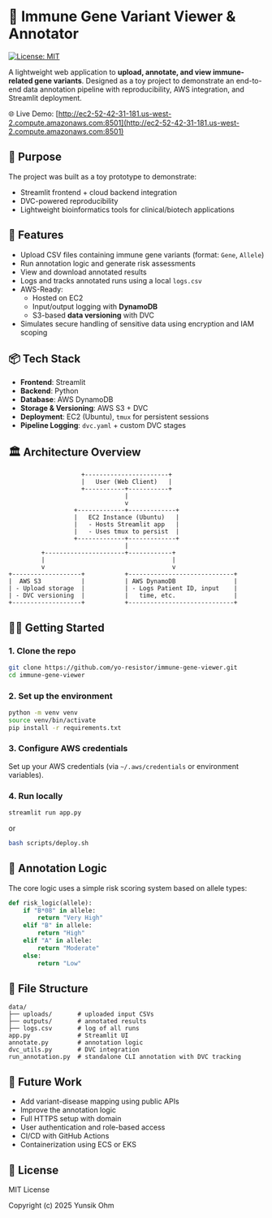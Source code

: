 # 🧬 Immune Gene Variant Viewer & Annotator
[![License: MIT](https://img.shields.io/badge/License-MIT-yellow.svg)](https://github.com/yo-resistor/immune-gene-viewer/blob/main/LICENSE)

A lightweight web application to **upload, annotate, and view immune-related gene variants**. Designed as a toy project to demonstrate an end-to-end data annotation pipeline with reproducibility, AWS integration, and Streamlit deployment.

🌐 Live Demo: [http://ec2-52-42-31-181.us-west-2.compute.amazonaws.com:8501](http://ec2-52-42-31-181.us-west-2.compute.amazonaws.com:8501)

## 🧠 Purpose

The project was built as a toy prototype to demonstrate:
- Streamlit frontend + cloud backend integration
- DVC-powered reproducibility
- Lightweight bioinformatics tools for clinical/biotech applications

## 🚀 Features

- Upload CSV files containing immune gene variants (format: `Gene`, `Allele`)
- Run annotation logic and generate risk assessments
- View and download annotated results
- Logs and tracks annotated runs using a local `logs.csv`
- AWS-Ready:
  - Hosted on EC2
  - Input/output logging with **DynamoDB**
  - S3-based **data versioning** with DVC
- Simulates secure handling of sensitive data using encryption and IAM scoping

## 📦 Tech Stack

- **Frontend**: Streamlit  
- **Backend**: Python  
- **Database**: AWS DynamoDB  
- **Storage & Versioning**: AWS S3 + DVC  
- **Deployment**: EC2 (Ubuntu), `tmux` for persistent sessions  
- **Pipeline Logging**: `dvc.yaml` + custom DVC stages

## 🏛️ Architecture Overview
```
                    +-----------------------+
                    |   User (Web Client)   |
                    +-----------+-----------+
                                |
                                v
                  +-------------+-------------+
                  |   EC2 Instance (Ubuntu)   |
                  |   - Hosts Streamlit app   |
                  |   - Uses tmux to persist  |
                  +-------------+-------------+
                                |
         +----------------------+------------+
         |                                   |
         v                                   v
+-------------------+           +-----------------------------+
|  AWS S3           |           | AWS DynamoDB                |
| - Upload storage  |           | - Logs Patient ID, input    |
| - DVC versioning  |           |   time, etc.                |
+-------------------+           +-----------------------------+
```

## 🧑‍💻 Getting Started

### 1. Clone the repo

```bash
git clone https://github.com/yo-resistor/immune-gene-viewer.git
cd immune-gene-viewer
```

### 2. Set up the environment

```bash
python -m venv venv
source venv/bin/activate
pip install -r requirements.txt
```

### 3. Configure AWS credentials

Set up your AWS credentials (via `~/.aws/credentials` or environment variables).

### 4. Run locally

```bash
streamlit run app.py
```
or 
```bash
bash scripts/deploy.sh
```

## 🧪 Annotation Logic

The core logic uses a simple risk scoring system based on allele types:
```python
def risk_logic(allele):
    if "B*08" in allele:
        return "Very High"
    elif "B" in allele:
        return "High"
    elif "A" in allele:
        return "Moderate"
    else:
        return "Low"
```

## 📁 File Structure

```
data/
├── uploads/       # uploaded input CSVs
├── outputs/       # annotated results
├── logs.csv       # log of all runs
app.py             # Streamlit UI
annotate.py        # annotation logic
dvc_utils.py       # DVC integration
run_annotation.py  # standalone CLI annotation with DVC tracking
```

## 📘 Future Work

- Add variant-disease mapping using public APIs
- Improve the annotation logic
- Full HTTPS setup with domain
- User authentication and role-based access
- CI/CD with GitHub Actions
- Containerization using ECS or EKS

## 📜 License
MIT License

Copyright (c) 2025 Yunsik Ohm
